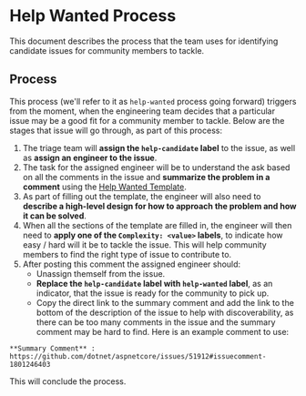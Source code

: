 # Help Wanted Process

This document describes the process that the team uses for identifying candidate issues for community members to tackle.

## Process

This process (we'll refer to it as `help-wanted` process going forward) triggers from the moment, when the engineering team decides that a particular issue may be a good fit for a community member to tackle. Below are the stages that issue will go through, as part of this process:
1. The triage team will **assign the `help-candidate` label** to the issue, as well as **assign an engineer to the issue**.
2. The task for the assigned engineer will be to understand the ask based on all the comments in the issue and **summarize the problem in a comment** using the [Help Wanted Template](/docs/HelpWantedIssueSummaryCommentTemplate.md).
3. As part of filling out the template, the engineer will also need to **describe a high-level design for how to approach the problem and how it can be solved**.
4. When all the sections of the template are filled in, the engineer will then need to **apply one of the `Complexity: <value>` labels**, to indicate how easy / hard will it be to tackle the issue.
 This will help community members to find the right type of issue to contribute to.
5. After posting this comment the assigned engineer should:
   - Unassign themself from the issue.
   - **Replace the `help-candidate` label with `help-wanted` label**, as an indicator, that the issue is ready for the community to pick up.
   - Copy the direct link to the summary comment and add the link to the bottom of the description of the issue to help with discoverability, as there can be too many comments in the issue and the summary comment may be hard to find.
    Here is an example comment to use:

```
**Summary Comment** : https://github.com/dotnet/aspnetcore/issues/51912#issuecomment-1801246403
```

This will conclude the process.
